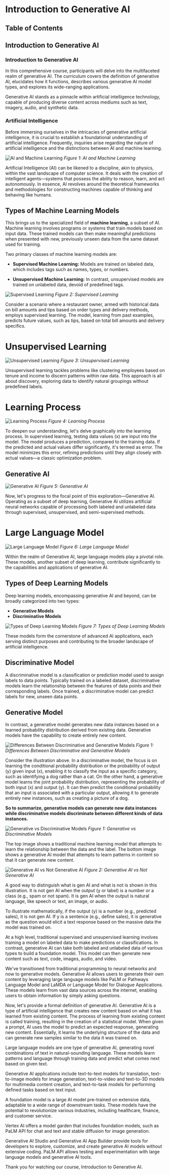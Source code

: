 # Introduction to Generative AI

## Table of Contents
## Introduction to Generative AI

### Introduction to Generative AI
In this comprehensive course, participants will delve into the multifaceted realm of generative AI. The curriculum covers the definition of generative AI, elucidates how it functions, describes various generative AI model types, and explores its wide-ranging applications.

Generative AI stands as a pinnacle within artificial intelligence technology, capable of producing diverse content across mediums such as text, imagery, audio, and synthetic data.

### Artificial Intelligence
Before immersing ourselves in the intricacies of generative artificial intelligence, it is crucial to establish a foundational understanding of artificial intelligence. Frequently, inquiries arise regarding the nature of artificial intelligence and the distinctions between AI and machine learning.

![AI and Machine Learning](img/AI_ML.png)
*Figure 1: AI and Machine Learning*

Artificial Intelligence (AI) can be likened to a discipline, akin to physics, within the vast landscape of computer science. It deals with the creation of intelligent agents—systems that possess the ability to reason, learn, and act autonomously. In essence, AI revolves around the theoretical frameworks and methodologies for constructing machines capable of thinking and behaving like humans.

## Types of Machine Learning Models

This brings us to the specialized field of **machine learning**, a subset of AI. Machine learning involves programs or systems that train models based on input data. These trained models can then make meaningful predictions when presented with new, previously unseen data from the same dataset used for training.

Two primary classes of machine learning models are:

- **Supervised Machine Learning:** Models are trained on labeled data, which includes tags such as names, types, or numbers.

- **Unsupervised Machine Learning:** In contrast, unsupervised models are trained on unlabeled data, devoid of predefined tags.

![Supervised Learning](img/sup_learning.png)
*Figure 2: Supervised Learning*

Consider a scenario where a restaurant owner, armed with historical data on bill amounts and tips based on order types and delivery methods, employs supervised learning. The model, learning from past examples, predicts future values, such as tips, based on total bill amounts and delivery specifics.

# Unsupervised Learning

![Unsupervised Learning](img/unsupervised_learning.png)
*Figure 3: Unsupervised Learning*

Unsupervised learning tackles problems like clustering employees based on tenure and income to discern patterns within raw data. This approach is all about discovery, exploring data to identify natural groupings without predefined labels.

# Learning Process

![Learning Process](img/Both_Sup_Unsup.png)
*Figure 4: Learning Process*

To deepen our understanding, let's delve graphically into the learning process. In supervised learning, testing data values (x) are input into the model. The model produces a prediction, compared to the training data. If the predicted and actual values differ significantly, it's termed as error. The model minimizes this error, refining predictions until they align closely with actual values—a classic optimization problem.

## Generative AI

![Generative AI](img/GenAI.png)
*Figure 5: Generative AI*

Now, let's progress to the focal point of this exploration—Generative AI. Operating as a subset of deep learning, Generative AI utilizes artificial neural networks capable of processing both labeled and unlabeled data through supervised, unsupervised, and semi-supervised methods.

# Large Language Model

![Large Language Model](img/LLM.png)
*Figure 6: Large Language Model*

Within the realm of Generative AI, large language models play a pivotal role. These models, another subset of deep learning, contribute significantly to the capabilities and applications of generative AI.

## Types of Deep Learning Models

Deep learning models, encompassing generative AI and beyond, can be broadly categorized into two types:

- **Generative Models**
- **Discriminative Models**

![Types of Deep Learning Models](img/DL_Types.png)
*Figure 7: Types of Deep Learning Models*

These models form the cornerstone of advanced AI applications, each serving distinct purposes and contributing to the broader landscape of artificial intelligence.

## Discriminative Model

A discriminative model is a classification or prediction model used to assign labels to data points. Typically trained on a labeled dataset, discriminative models learn the relationship between the features of data points and their corresponding labels. Once trained, a discriminative model can predict labels for new, unseen data points.

## Generative Model

In contrast, a generative model generates new data instances based on a learned probability distribution derived from existing data. Generative models have the capability to create entirely new content.

![Differences Between Discriminative and Generative Models](img/diff_Disc_Gen.png)
*Figure 1: Differences Between Discriminative and Generative Models*

Consider the illustration above. In a discriminative model, the focus is on learning the conditional probability distribution or the probability of output (y) given input (x), enabling it to classify the input as a specific category, such as identifying a dog rather than a cat. On the other hand, a generative model learns the joint probability distribution, representing the probability of both input (x) and output (y). It can then predict the conditional probability that an input is associated with a particular output, allowing it to generate entirely new instances, such as creating a picture of a dog.


**So to summarize, generative models can generate new data instances while discriminative models discriminate between different kinds of data instances.**

![Generative vs Discriminative Models](img/Gen_Des.png)
*Figure 1: Generative vs Discriminative Models*

The top image shows a traditional machine learning model that attempts to learn the relationship between the data and the label. The bottom image shows a generative AI model that attempts to learn patterns in content so that it can generate new content.

![Generative AI vs Not Generative AI](img/GenAI_notGenAI.png)
*Figure 2: Generative AI vs Not Generative AI*

A good way to distinguish what is gen AI and what is not is shown in this illustration. It is not gen AI when the output (y or label) is a number or a class (e.g., spam or not spam). It is gen AI when the output is natural language, like speech or text, an image, or audio.

To illustrate mathematically, if the output (y) is a number (e.g., predicted sales), it is not gen AI. If y is a sentence (e.g., define sales), it is generative as the question would elicit a text response based on the massive data the model was trained on.

At a high level, traditional supervised and unsupervised learning involves training a model on labeled data to make predictions or classifications. In contrast, generative AI can take both labeled and unlabeled data of various types to build a foundation model. This model can then generate new content such as text, code, images, audio, and video.

We've transitioned from traditional programming to neural networks and now to generative models. Generative AI allows users to generate their own content by leveraging large language models like PaLM or Pathways Language Model and LaMDA or Language Model for Dialogue Applications. These models learn from vast data sources across the internet, enabling users to obtain information by simply asking questions.

Now, let's provide a formal definition of generative AI. Generative AI is a type of artificial intelligence that creates new content based on what it has learned from existing content. The process of learning from existing content is called training, resulting in the creation of a statistical model. When given a prompt, AI uses the model to predict an expected response, generating new content. Essentially, it learns the underlying structure of the data and can generate new samples similar to the data it was trained on.

Large language models are one type of generative AI, generating novel combinations of text in natural-sounding language. These models learn patterns and language through training data and predict what comes next based on given text.

Generative AI applications include text-to-text models for translation, text-to-image models for image generation, text-to-video and text-to-3D models for multimedia content creation, and text-to-task models for performing defined tasks based on text input.

A foundation model is a large AI model pre-trained on extensive data, adaptable to a wide range of downstream tasks. These models have the potential to revolutionize various industries, including healthcare, finance, and customer service.

Vertex AI offers a model garden that includes foundation models, such as PaLM API for chat and text and stable diffusion for image generation.

Generative AI Studio and Generative AI App Builder provide tools for developers to explore, customize, and create generative AI models without extensive coding. PaLM API allows testing and experimentation with large language models and generative AI tools.

Thank you for watching our course, Introduction to Generative AI.


